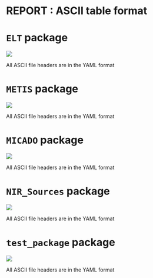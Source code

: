 # REPORT : ASCII table format 

# ``ELT`` package

[![](https://img.shields.io/badge/ASCII_table_format-passing-green.svg)]()

All ASCII file headers are in the YAML format



# ``METIS`` package

[![](https://img.shields.io/badge/ASCII_table_format-passing-green.svg)]()

All ASCII file headers are in the YAML format



# ``MICADO`` package

[![](https://img.shields.io/badge/ASCII_table_format-passing-green.svg)]()

All ASCII file headers are in the YAML format



# ``NIR_Sources`` package

[![](https://img.shields.io/badge/ASCII_table_format-passing-green.svg)]()

All ASCII file headers are in the YAML format



# ``test_package`` package

[![](https://img.shields.io/badge/ASCII_table_format-passing-green.svg)]()

All ASCII file headers are in the YAML format



